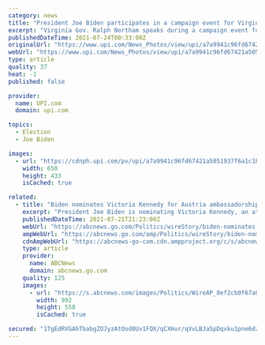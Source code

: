 ```yaml
---
category: news
title: "President Joe Biden participates in a campaign event for Virginia gubernatorial candidate Terry McAuliffe."
excerpt: "Virginia Gov. Ralph Northam speaks during a campaign event for Virginia gubernatorial candidate Terry McAuliffe at Lubber Run Park, Arlington, Virginia on Friday, July 23, 2021. Photo by Oliver Contre"
publishedDateTime: 2021-07-24T00:33:00Z
originalUrl: "https://www.upi.com/News_Photos/view/upi/a7a9941c96fd67421a5051937f6a1c1b/President-Joe-Biden-participates-in-a-campaign-event-for-Virginia-gubernatorial-candidate-Terry-McAuliffe/"
webUrl: "https://www.upi.com/News_Photos/view/upi/a7a9941c96fd67421a5051937f6a1c1b/President-Joe-Biden-participates-in-a-campaign-event-for-Virginia-gubernatorial-candidate-Terry-McAuliffe/"
type: article
quality: 37
heat: -1
published: false

provider:
  name: UPI.com
  domain: upi.com

topics:
  - Election
  - Joe Biden

images:
  - url: "https://cdnph.upi.com/pv/upi/a7a9941c96fd67421a5051937f6a1c1b/VIRGINIA-GUBERNATORIAL.jpg"
    width: 650
    height: 433
    isCached: true

related:
  - title: "Biden nominates Victoria Kennedy for Austria ambassadorship"
    excerpt: "President Joe Biden is nominating Victoria Kennedy, an attorney and the widow of Sen. Ted Kennedy, to serve as his ambassador to Austria WASHINGTON -- President Joe Biden is nominating Victoria ..."
    publishedDateTime: 2021-07-21T21:23:00Z
    webUrl: "https://abcnews.go.com/Politics/wireStory/biden-nominates-victoria-kennedy-austria-ambassadorship-78975901"
    ampWebUrl: "https://abcnews.go.com/amp/Politics/wireStory/biden-nominates-victoria-kennedy-austria-ambassadorship-78975901"
    cdnAmpWebUrl: "https://abcnews-go-com.cdn.ampproject.org/c/s/abcnews.go.com/amp/Politics/wireStory/biden-nominates-victoria-kennedy-austria-ambassadorship-78975901"
    type: article
    provider:
      name: ABCNews
      domain: abcnews.go.com
    quality: 125
    images:
      - url: "https://s.abcnews.com/images/Politics/WireAP_8ef2cb0f67a04ce08696bd3210b35719_16x9_992.jpg"
        width: 992
        height: 558
        isCached: true

secured: "1TgEdRVGAhTbabgZOJyzAtOod0Uv1FQX/qCXHur/qVvLBJa5pDqxku1pne6dz789h2M9HaDuF+M5L0K6/NIC3LFvTEgapHKXYB+ZFlil89isQh6xYkGo2eHZl7ETQgIKbA4S4jU62/oCGKaPkJekyTAaN5qzdQRxRueYL8n1la7GZIcqt0ske/T5dRt+l2IDTe2K0SuggwIMBi/NPGaoZGQyqA8HDANR8mrn0lIrEhkiATAoUKtswT8UEB0bvPYi36zT5yWcKJFh2c/wcjJjCp+4pW1GujjeymnNNt28sv6RLfKJhRemWf0dgs32+A1dMDhqHt34RL8zucmr4WwfrHaOOKvBCx1cShfqJOVnW34=;lGmIj659wIaMN+D5hk3LlA=="
---
```


